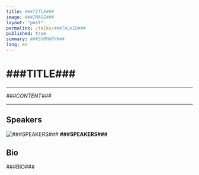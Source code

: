 ```yaml
---
title: ###TITLE###
image: ###IMAGE###
layout: "post"
permalink: /talks/###TALKID###
published: true
summary: ###SUMMARY###
lang: en
---
```


# ###TITLE###

---

_###CONTENT###_

---
## Speakers
![###SPEAKERS###](###IMAGE###)
**###SPEAKERS###**

## Bio
###BIO###
